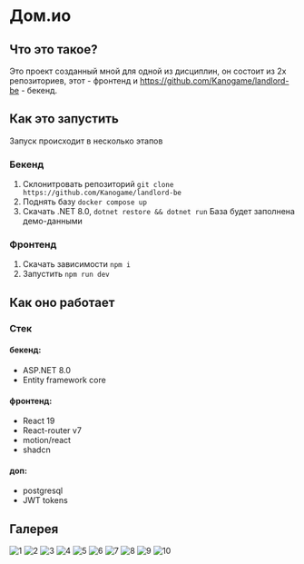 # Дом.ио

## Что это такое?
Это проект созданный мной для одной из дисциплин, он состоит из 2х репозиториев, этот - фронтенд и https://github.com/Kanogame/landlord-be - бекенд. 

## Как это запустить
Запуск происходит в несколько этапов

### Бекенд
1. Склонитровать репозиторий `git clone https://github.com/Kanogame/landlord-be`
2. Поднять базу `docker compose up`
3. Скачать .NET 8.0, `dotnet restore && dotnet run`
База будет заполнена демо-данными

### Фронтенд
1. Скачать зависимости `npm i`
2. Запустить `npm run dev`

## Как оно работает
### Стек
#### бекенд:
- ASP.NET 8.0
- Entity framework core
#### фронтенд:
- React 19
- React-router v7
- motion/react
- shadcn
#### доп:
- postgresql
- JWT tokens

## Галерея
![1](https://github.com/user-attachments/assets/14b282aa-e40d-4774-92c1-7de7bf9c401c)
![2](https://github.com/user-attachments/assets/449dd41a-f64f-42d6-a5d9-c61abf409030)
![3](https://github.com/user-attachments/assets/5fd43622-e823-40f8-8da8-a14dec127454)
![4](https://github.com/user-attachments/assets/a1958d88-655d-4532-ade0-002dd4f8cf63)
![5](https://github.com/user-attachments/assets/795b5012-6464-4da9-8511-1477a6e4feaf)
![6](https://github.com/user-attachments/assets/9fdf9377-c5a2-45a7-9a54-2c862f19a7f0)
![7](https://github.com/user-attachments/assets/7ec27984-15dc-4c4a-9468-c219e4fb1f23)
![8](https://github.com/user-attachments/assets/9d09fdcb-7e87-4d63-a452-a41b93f1df75)
![9](https://github.com/user-attachments/assets/01abfa19-6eda-4bfa-9519-097a1028b097)
![10](https://github.com/user-attachments/assets/cb39bf18-0e12-4da8-ac00-273236041311)
